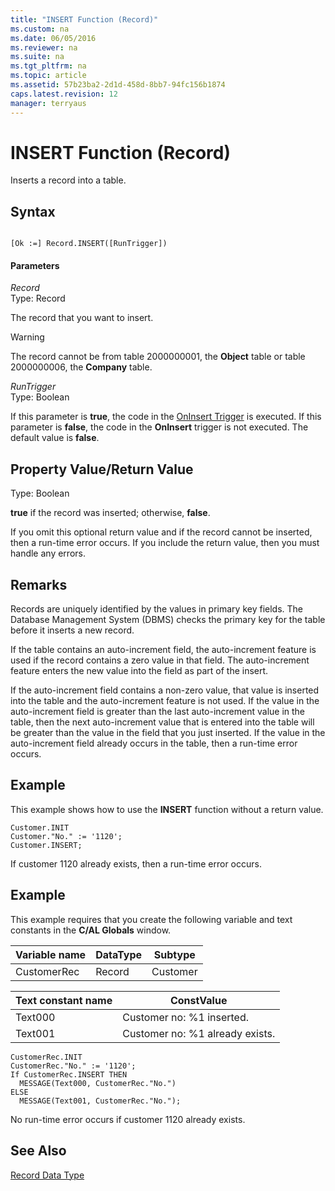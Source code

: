 ```yaml
---
title: "INSERT Function (Record)"
ms.custom: na
ms.date: 06/05/2016
ms.reviewer: na
ms.suite: na
ms.tgt_pltfrm: na
ms.topic: article
ms.assetid: 57b23ba2-2d1d-458d-8bb7-94fc156b1874
caps.latest.revision: 12
manager: terryaus
---
```

# INSERT Function (Record)
Inserts a record into a table.  
  
## Syntax  
  
```  
  
[Ok :=] Record.INSERT([RunTrigger])  
```  
  
#### Parameters  
 *Record*  
 Type: Record  
  
 The record that you want to insert.  
  
> [!WARNING]  
>  The record cannot be from table 2000000001, the **Object** table or table 2000000006, the **Company** table.  
  
 *RunTrigger*  
 Type: Boolean  
  
 If this parameter is **true**, the code in the [OnInsert Trigger](OnInsert-Trigger.md) is executed. If this parameter is **false**, the code in the **OnInsert** trigger is not executed. The default value is **false**.  
  
## Property Value\/Return Value  
 Type: Boolean  
  
 **true** if the record was inserted; otherwise, **false**.  
  
 If you omit this optional return value and if the record cannot be inserted, then a run\-time error occurs. If you include the return value, then you must handle any errors.  
  
## Remarks  
 Records are uniquely identified by the values in primary key fields. The Database Management System \(DBMS\) checks the primary key for the table before it inserts a new record.  
  
 If the table contains an auto\-increment field, the auto\-increment feature is used if the record contains a zero value in that field. The auto\-increment feature enters the new value into the field as part of the insert.  
  
 If the auto\-increment field contains a non\-zero value, that value is inserted into the table and the auto\-increment feature is not used. If the value in the auto\-increment field is greater than the last auto\-increment value in the table, then the next auto\-increment value that is entered into the table will be greater than the value in the field that you just inserted. If the value in the auto\-increment field already occurs in the table, then a run\-time error occurs.  
  
## Example  
 This example shows how to use the **INSERT** function without a return value.  
  
```  
Customer.INIT  
Customer."No." := '1120';  
Customer.INSERT;  
```  
  
 If customer 1120 already exists, then a run\-time error occurs.  
  
## Example  
 This example requires that you create the following variable and text constants in the **C\/AL Globals** window.  
  
|Variable name|DataType|Subtype|  
|-------------------|--------------|-------------|  
|CustomerRec|Record|Customer|  
  
|Text constant name|ConstValue|  
|------------------------|----------------|  
|Text000|Customer no: %1 inserted.|  
|Text001|Customer no: %1 already exists.|  
  
```  
CustomerRec.INIT  
CustomerRec."No." := '1120';  
If CustomerRec.INSERT THEN  
  MESSAGE(Text000, CustomerRec."No.")  
ELSE  
  MESSAGE(Text001, CustomerRec."No.");  
```  
  
 No run\-time error occurs if customer 1120 already exists.  
  
## See Also  
 [Record Data Type](Record-Data-Type.md)